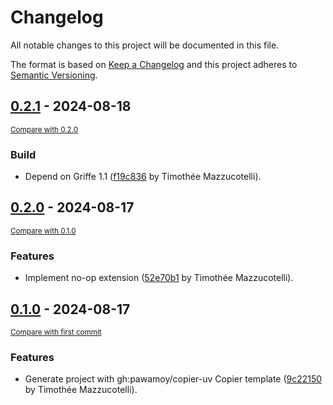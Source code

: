 # Changelog

All notable changes to this project will be documented in this file.

The format is based on [Keep a Changelog](http://keepachangelog.com/en/1.0.0/)
and this project adheres to [Semantic Versioning](http://semver.org/spec/v2.0.0.html).

<!-- insertion marker -->
## [0.2.1](https://github.com/mkdocstrings/griffe-public-wildcard-imports/releases/tag/0.2.1) - 2024-08-18

<small>[Compare with 0.2.0](https://github.com/mkdocstrings/griffe-public-wildcard-imports/compare/0.2.0...0.2.1)</small>

### Build

- Depend on Griffe 1.1 ([f19c836](https://github.com/mkdocstrings/griffe-public-wildcard-imports/commit/f19c836f1b901aa0e1d0722736f4452b66ab6c7b) by Timothée Mazzucotelli).

## [0.2.0](https://github.com/mkdocstrings/griffe-public-wildcard-imports/releases/tag/0.2.0) - 2024-08-17

<small>[Compare with 0.1.0](https://github.com/mkdocstrings/griffe-public-wildcard-imports/compare/0.1.0...0.2.0)</small>

### Features

- Implement no-op extension ([52e70b1](https://github.com/mkdocstrings/griffe-public-wildcard-imports/commit/52e70b1329759fe00109b10b28262976498f43d7) by Timothée Mazzucotelli).

## [0.1.0](https://github.com/mkdocstrings/griffe-public-wildcard-imports/releases/tag/0.1.0) - 2024-08-17

<small>[Compare with first commit](https://github.com/mkdocstrings/griffe-public-wildcard-imports/compare/9c22150c28d9fe9999e0573ed124a24b7c9cb669...0.1.0)</small>

### Features

- Generate project with gh:pawamoy/copier-uv Copier template ([9c22150](https://github.com/mkdocstrings/griffe-public-wildcard-imports/commit/9c22150c28d9fe9999e0573ed124a24b7c9cb669) by Timothée Mazzucotelli).
